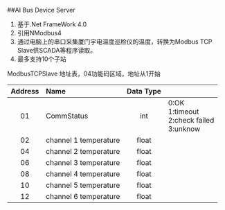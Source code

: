 ﻿##AI Bus Device Server

1. 基于.Net FrameWork 4.0
2. 引用NModbus4
3. 通过电脑上的串口采集厦门宇电温度巡检仪的温度，转换为Modbus TCP Slave供SCADA等程序读取。
4. 最多支持10个子站

ModbusTCPSlave 地址表，04功能码区域，地址从1开始

|Address|Name            |Data Type|       |
|:------:|:---------------|:--------:|:------|
|01|CommStatus           |int      |0:OK  <br>1:timeout  <br>2:check failed  <br>3:unknow|
|02|channel 1 temperature|float    ||
|04|channel 2 temperature|float    ||
|06|channel 3 temperature|float    ||
|08|channel 4 temperature|float    ||
|10|channel 5 temperature|float    ||
|12|channel 6 temperature|float    ||
